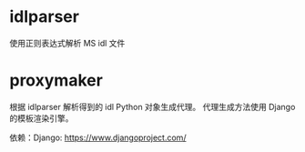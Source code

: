 # idlparser

使用正则表达式解析 MS idl 文件

# proxymaker

根据 idlparser 解析得到的 idl Python 对象生成代理。
代理生成方法使用 Django 的模板渲染引擎。

依赖：Django: https://www.djangoproject.com/
